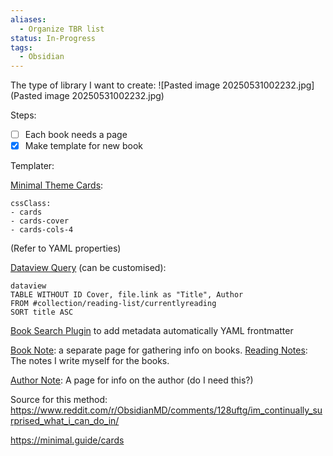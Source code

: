 ```yaml
---
aliases:
  - Organize TBR list
status: In-Progress
tags:
  - Obsidian
---
```


The type of library I want to create: 
![Pasted image 20250531002232.jpg](Pasted image 20250531002232.jpg)

Steps: 

- [ ] Each book needs a page 
- [x] Make template for new book

Templater: 

<u>Minimal Theme Cards</u>: 
```
cssClass:
- cards
- cards-cover
- cards-cols-4
```
(Refer to YAML properties)

<u>Dataview Query</u> (can be customised): 
```
dataview
TABLE WITHOUT ID Cover, file.link as "Title", Author
FROM #collection/reading-list/currentlyreading 
SORT title ASC
```

<u>Book Search Plugin</u> to add metadata automatically YAML frontmatter

<u>Book Note</u>: a separate page for gathering info on books. 
<u>Reading Notes</u>: The notes I write myself for the books.

<u>Author Note</u>: A page for info on the author (do I need this?)


Source for this method: 
https://www.reddit.com/r/ObsidianMD/comments/128uftg/im_continually_surprised_what_i_can_do_in/

https://minimal.guide/cards







